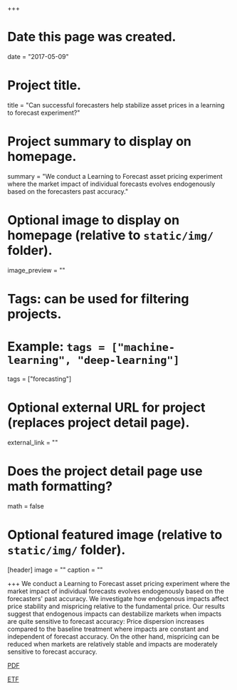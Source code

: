 +++
# Date this page was created.
date = "2017-05-09"

# Project title.
title = "Can successful forecasters help stabilize asset prices in a learning to forecast experiment?"

# Project summary to display on homepage.
summary = "We conduct a Learning to Forecast asset pricing experiment where the market impact of individual forecasts evolves endogenously based on the forecasters past accuracy."

# Optional image to display on homepage (relative to `static/img/` folder).
image_preview = ""

# Tags: can be used for filtering projects.
# Example: `tags = ["machine-learning", "deep-learning"]`
tags = ["forecasting"]

# Optional external URL for project (replaces project detail page).
external_link = ""

# Does the project detail page use math formatting?
math = false

# Optional featured image (relative to `static/img/` folder).
[header]
image = ""
caption = ""

+++
We conduct a Learning to Forecast asset pricing experiment where the market impact of individual forecasts evolves endogenously based on the forecasters' past accuracy. We investigate how endogenous impacts affect price stability and mispricing relative to the fundamental price. Our results suggest that endogenous impacts can destabilize markets when impacts are quite sensitive to forecast accuracy: Price dispersion increases compared to the baseline treatment where impacts are constant and independent of forecast accuracy. On the other hand, mispricing can be reduced when markets are relatively stable and impacts are moderately sensitive to forecast accuracy.

[PDF](https://docs.google.com/viewer?a=v&pid=sites&srcid=ZGVmYXVsdGRvbWFpbnxkYXZpZGtvcGFueWl8Z3g6NGVlZTYyYWI1ZTMxNjg0YQ)

[ETF](https://www.dropbox.com/s/dyrkqg3qvkgkcbz/etf_duffyrabrud_short.html?dl=0)
